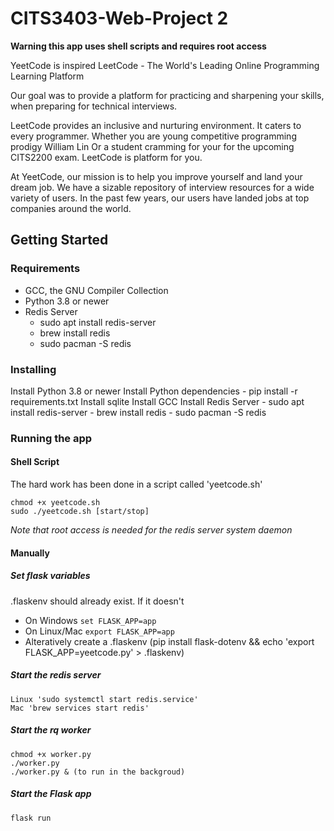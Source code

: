 # CITS3403-Web-Project 2

**Warning this app uses shell scripts and requires root access**

YeetCode is inspired LeetCode - The World's Leading Online Programming
Learning Platform

Our goal was to provide a platform for practicing and sharpening your skills, when
preparing for technical interviews. 

LeetCode provides an inclusive and nurturing environment. It caters to every programmer.
Whether you are young competitive programming prodigy William Lin Or a student cramming for 
your for the upcoming CITS2200 exam. LeetCode is platform for you.

At YeetCode, our mission is to help you improve yourself and land your dream
job. We have a sizable repository of interview resources for a wide variety of users.
In the past few years, our users have landed jobs at top companies around the
world.

## Getting Started

### Requirements
- GCC, the GNU Compiler Collection
- Python 3.8 or newer
- Redis Server
    - sudo apt install redis-server
    - brew install redis
    - sudo pacman -S redis


### Installing
Install Python 3.8 or newer
Install Python dependencies
	- pip install -r requirements.txt
Install sqlite
Install GCC
Install Redis Server
    - sudo apt install redis-server
    - brew install redis
    - sudo pacman -S redis


### Running the app

#### Shell Script

The hard work has been done in a script called 'yeetcode.sh'

	chmod +x yeetcode.sh
	sudo ./yeetcode.sh [start/stop]

*Note that root access is needed for the redis server system daemon*

#### Manually

##### Set flask variables

.flaskenv should already exist. If it doesn't

- On Windows `set FLASK_APP=app`
- On Linux/Mac `export FLASK_APP=app`
- Alteratively create a .flaskenv (pip install flask-dotenv && echo 'export FLASK_APP=yeetcode.py' > .flaskenv)

##### Start the redis server

	Linux 'sudo systemctl start redis.service'
	Mac 'brew services start redis'

##### Start the rq worker

	chmod +x worker.py
	./worker.py
	./worker.py & (to run in the backgroud)


##### Start the Flask app

	flask run


